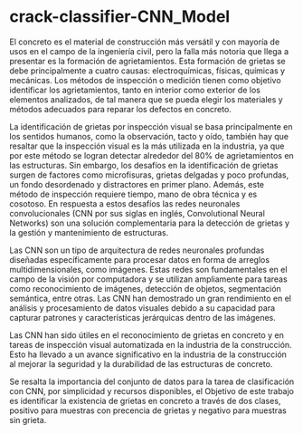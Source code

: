 # crack-classifier-CNN_Model

El concreto es el material de construcción más versátil y con mayoría de usos en el campo de la ingeniería civil, pero la falla más notoria que llega a presentar es la formación de agrietamientos. Esta formación de grietas se debe principalmente a cuatro causas: electroquímicas, físicas, químicas y mecánicas. Los métodos de inspección o medición tienen como objetivo identificar los agrietamientos, tanto en interior como exterior de los elementos analizados, de tal manera que se pueda elegir los materiales y métodos adecuados para reparar los defectos en concreto.

La identificación de grietas por inspección visual se basa principalmente en los sentidos humanos, como la observación, tacto y oído, también hay que resaltar que la inspección visual es la más utilizada en la industria, ya que por este método se logran detectar alrededor del 80% de agrietamientos en las estructuras. Sin embargo, los desafíos en la identificación de grietas surgen de factores como microfisuras, grietas delgadas y poco profundas, un fondo desordenado y distractores en primer plano. Además, este método de inspección requiere tiempo, mano de obra técnica y es cosotoso. En respuesta a estos desafíos las redes neuronales convolucionales (CNN por sus siglas en inglés, Convolutional Neural Networks) son una solución complementaria para la detección de grietas y la gestión y mantenimiento de estructuras.

Las CNN son un tipo de arquitectura de redes neuronales profundas diseñadas específicamente para procesar datos en forma de arreglos multidimensionales, como imágenes. Estas redes son fundamentales en el campo de la visión por computadora y se utilizan ampliamente para tareas como reconocimiento de imágenes, detección de objetos, segmentación semántica, entre otras. Las CNN han demostrado un gran rendimiento en el análisis y procesamiento de datos visuales debido a su capacidad para capturar patrones y características jerárquicas dentro de las imágenes.

Las CNN han sido útiles en el reconocimiento de grietas en concreto y en tareas de inspección visual automatizada en la industria de la construcción. Esto ha llevado a un avance significativo en la industria de la construcción al mejorar la seguridad y la durabilidad de las estructuras de concreto.

Se resalta la importancia del conjunto de datos para la tarea de clasificación con CNN, por simplicidad y recursos disponibles, el Objetivo de este trabajo es identificar la existencia de grietas en concreto a través de dos clases, positivo para muestras con precencia de grietas y negativo para muestras sin grieta.
